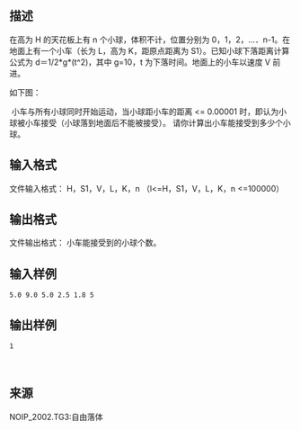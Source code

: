 ## 描述

<p> 在高为 H 的天花板上有 n 个小球，体积不计，位置分别为 0，1，2，…．n-1。在地面上有一个小车（长为 L，高为 K，距原点距离为 S1）。已知小球下落距离计算公式为 d＝1/2*g*(t^2)，其中 g=10，t 为下落时间。地面上的小车以速度 V 前进。 </p> <p> 如下图： <img src="/JudgeOnline/upload/image/20170720/20170720182049_21068.png" alt="" /> </p> <p>  小车与所有小球同时开始运动，当小球距小车的距离 <= 0.00001 时，即认为小球被小车接受（小球落到地面后不能被接受）。 请你计算出小车能接受到多少个小球。 </p>

## 输入格式

文件输入格式： H，S1，V，L，K，n （l<=H，S1，V，L，K，n <=100000）

## 输出格式

文件输出格式： 小车能接受到的小球个数。

## 输入样例

```plaintext
5.0 9.0 5.0 2.5 1.8 5 
```

## 输出样例

```plaintext
1 
```



 

## 来源

NOIP_2002.TG3:自由落体

